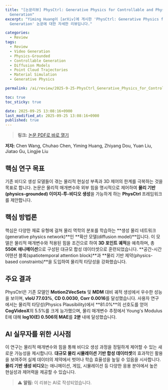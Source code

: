 ```yaml
---
title: "[논문리뷰] PhysCtrl: Generative Physics for Controllable and Physics-Grounded Video
  Generation"
excerpt: "Yiming Huang이 [arXiv]에 게시한 'PhysCtrl: Generative Physics for Controllable and Physics-Grounded Video
  Generation' 논문에 대한 자세한 리뷰입니다."

categories:
  - Review
tags:
  - Review
  - Video Generation
  - Physics-Grounded
  - Controllable Generation
  - Diffusion Models
  - Point Cloud Trajectories
  - Material Simulation
  - Generative Physics

permalink: /ai/review/2025-9-25-PhysCtrl_Generative_Physics_for_Controllable_and_Physics-Grounded_Video_Generation/

toc: true
toc_sticky: true

date: 2025-09-25 13:08:16+0900
last_modified_at: 2025-09-25 13:08:16+0900
published: true
---
```

> **링크:** [논문 PDF로 바로 열기](https://arxiv.org/abs/2509.20358)

**저자:** Chen Wang, Chuhao Chen, Yiming Huang, Zhiyang Dou, Yuan Liu, Jiatao Gu, Lingjie Liu



## 핵심 연구 목표
기존 비디오 생성 모델들이 겪는 물리적 현실성 부족과 3D 제어의 한계를 극복하는 것을 목표로 합니다. 논문은 물리적 매개변수와 외부 힘을 명시적으로 제어하여 **물리 기반(physics-grounded) 이미지-투-비디오 생성**을 가능하게 하는 **PhysCtrl** 프레임워크를 제안합니다.

## 핵심 방법론
핵심은 다양한 재료 유형에 걸쳐 물리 역학의 분포를 학습하는 **생성 물리 네트워크(generative physics network)**인 **확산 모델(diffusion model)**입니다. 이 모델은 물리적 매개변수와 적용된 힘을 조건으로 하여 **3D 포인트 궤적**을 예측하며, 총 **550K 애니메이션**으로 구성된 대규모 합성 데이터셋으로 훈련되었습니다. **공간-시간 어텐션 블록(spatiotemporal attention block)**과 **물리 기반 제약(physics-based constraints)**을 도입하여 물리적 타당성을 강화했습니다.

## 주요 결과
PhysCtrl은 기존 모델인 **Motion2VecSets** 및 **MDM** 대비 궤적 생성에서 우수한 성능을 보이며, **vIoU 77.03%**, **CD 0.0030**, **Corr 0.0016**를 달성했습니다. 사용자 연구에서는 물리적 타당성(Physics Plausibility)에서 **81.0%**의 선호도를 얻어 **CogVideoX**의 5.5%를 크게 능가했으며, 물리 매개변수 추정에서 Young's Modulus E에 대해 **log10(E) 0.506의 MAE**를 **2분** 내에 달성했습니다.

## AI 실무자를 위한 시사점
이 연구는 물리적 매개변수와 힘을 통해 비디오 생성 과정을 정밀하게 제어할 수 있는 새로운 가능성을 제시합니다. **대규모 물리 시뮬레이션 기반 합성 데이터셋**의 효과적인 활용을 보여주어 실제 데이터의 제약에서 벗어나 학습 효율성을 높일 수 있음을 시사합니다. **물리 기반 생성 비디오**는 애니메이션, 게임, 시뮬레이션 등 다양한 응용 분야에서 높은 현실성과 제어력을 제공할 수 있습니다.

> ⚠️ **알림:** 이 리뷰는 AI로 작성되었습니다.